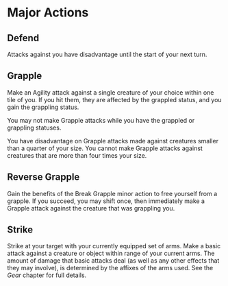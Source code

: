 # Major Actions

## Defend

Attacks against you have disadvantage until the start of your next turn.

## Grapple

Make an Agility attack against a single creature of your choice within one tile of you. If you hit them, they are affected by the grappled status, and you gain the grappling status.

You may not make Grapple attacks while you have the grappled or grappling statuses.

You have disadvantage on Grapple attacks made against creatures smaller than a quarter of your size. You cannot make Grapple attacks against creatures that are more than four times your size.

## Reverse Grapple

Gain the benefits of the Break Grapple minor action to free yourself from a grapple. If you succeed, you may shift once, then immediately make a Grapple attack against the creature that was grappling you.

## Strike

Strike at your target with your currently equipped set of arms. Make a basic attack against a creature or object within range of your current arms. The amount of damage that basic attacks deal (as well as any other effects that they may involve), is determined by the affixes of the arms used. See the _Gear_ chapter for full details.
